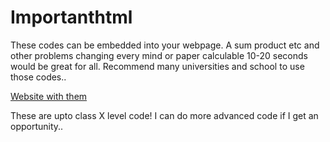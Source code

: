 # Importanthtml
These codes can be embedded into your webpage. A sum product etc and other problems changing every mind or paper calculable 10-20 seconds would be great for all. Recommend many universities and school to use those codes..


[Website with them](https://sites.google.com/view/exinc2/home/)

These are upto class X level code! I can do more advanced code if I get an opportunity..

